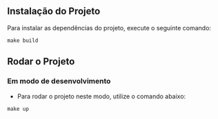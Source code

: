 
## Instalação do Projeto

Para instalar as dependências do projeto, execute o seguinte comando:

```
make build
```
## Rodar o Projeto

### Em modo de desenvolvimento

- Para rodar o projeto neste modo, utilize o comando abaixo:

```
make up
```
